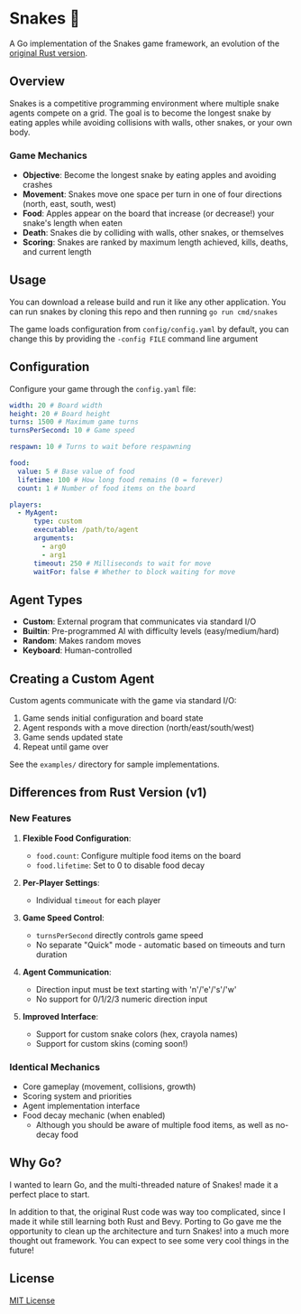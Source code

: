 # Snakes 🐍

A Go implementation of the Snakes game framework, an evolution of the [original Rust version](https://github.com/dylanHanger/snakes).

## Overview

Snakes is a competitive programming environment where multiple snake agents compete on a grid.
The goal is to become the longest snake by eating apples while avoiding collisions with walls, other snakes, or your own body.

### Game Mechanics

- **Objective**: Become the longest snake by eating apples and avoiding crashes
- **Movement**: Snakes move one space per turn in one of four directions (north, east, south, west)
- **Food**: Apples appear on the board that increase (or decrease!) your snake's length when eaten
- **Death**: Snakes die by colliding with walls, other snakes, or themselves
- **Scoring**: Snakes are ranked by maximum length achieved, kills, deaths, and current length

## Usage

You can download a release build and run it like any other application.
You can run snakes by cloning this repo and then running `go run cmd/snakes`

The game loads configuration from `config/config.yaml` by default, you can change this by providing the `-config FILE` command line argument

## Configuration

Configure your game through the `config.yaml` file:

```yaml
width: 20 # Board width
height: 20 # Board height
turns: 1500 # Maximum game turns
turnsPerSecond: 10 # Game speed

respawn: 10 # Turns to wait before respawning

food:
  value: 5 # Base value of food
  lifetime: 100 # How long food remains (0 = forever)
  count: 1 # Number of food items on the board

players:
  - MyAgent:
      type: custom
      executable: /path/to/agent
      arguments:
        - arg0
        - arg1
      timeout: 250 # Milliseconds to wait for move
      waitFor: false # Whether to block waiting for move
```

## Agent Types

- **Custom**: External program that communicates via standard I/O
- **Builtin**: Pre-programmed AI with difficulty levels (easy/medium/hard)
- **Random**: Makes random moves
- **Keyboard**: Human-controlled

## Creating a Custom Agent

Custom agents communicate with the game via standard I/O:

1. Game sends initial configuration and board state
2. Agent responds with a move direction (north/east/south/west)
3. Game sends updated state
4. Repeat until game over

See the `examples/` directory for sample implementations.

## Differences from Rust Version (v1)

### New Features

1. **Flexible Food Configuration**:

   - `food.count`: Configure multiple food items on the board
   - `food.lifetime`: Set to 0 to disable food decay

2. **Per-Player Settings**:

   - Individual `timeout` for each player

3. **Game Speed Control**:

   - `turnsPerSecond` directly controls game speed
   - No separate "Quick" mode - automatic based on timeouts and turn duration

4. **Agent Communication**:

   - Direction input must be text starting with 'n'/'e'/'s'/'w'
   - No support for 0/1/2/3 numeric direction input

5. **Improved Interface**:

   - Support for custom snake colors (hex, crayola names)
   - Support for custom skins (coming soon!)

### Identical Mechanics

- Core gameplay (movement, collisions, growth)
- Scoring system and priorities
- Agent implementation interface
- Food decay mechanic (when enabled)
  - Although you should be aware of multiple food items, as well as no-decay food

## Why Go?

I wanted to learn Go, and the multi-threaded nature of Snakes! made it a perfect place to start.

In addition to that, the original Rust code was way too complicated, since I made it while still learning both Rust and Bevy.
Porting to Go gave me the opportunity to clean up the architecture and turn Snakes! into a much more thought out framework.
You can expect to see some very cool things in the future!

## License

[MIT License](LICENSE)

